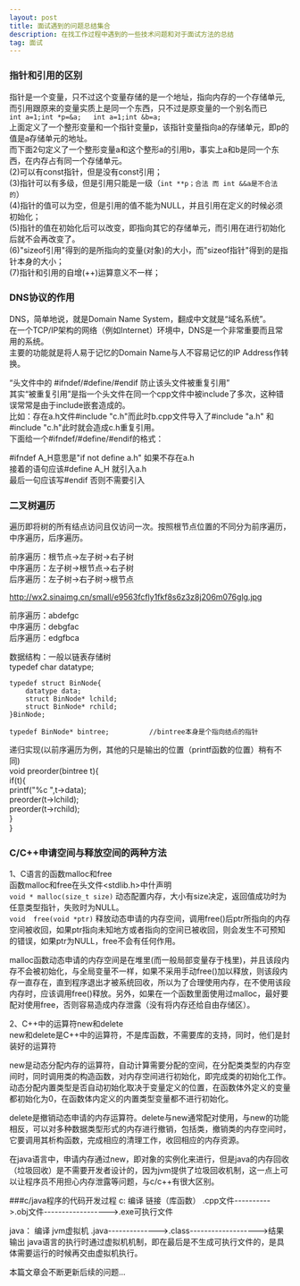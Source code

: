 ```yaml
---
layout: post
title: 面试遇到的问题总结集合
description: 在找工作过程中遇到的一些技术问题和对于面试方法的总结
tag: 面试
---
```

### 指针和引用的区别
指针是一个变量，只不过这个变量存储的是一个地址，指向内存的一个存储单元,而引用跟原来的变量实质上是同一个东西，只不过是原变量的一个别名而已  
`int a=1;int *p=&a;  
int a=1;int &b=a;`  
上面定义了一个整形变量和一个指针变量p，该指针变量指向a的存储单元，即p的值是a存储单元的地址。  
而下面2句定义了一个整形变量a和这个整形a的引用b，事实上a和b是同一个东西，在内存占有同一个存储单元。  
(2)可以有const指针，但是没有const引用；  
(3)指针可以有多级，但是引用只能是一级（`int **p；合法 而 int &&a是不合法的`）  
(4)指针的值可以为空，但是引用的值不能为NULL，并且引用在定义的时候必须初始化；  
(5)指针的值在初始化后可以改变，即指向其它的存储单元，而引用在进行初始化后就不会再改变了。  
(6)"sizeof引用"得到的是所指向的变量(对象)的大小，而"sizeof指针"得到的是指针本身的大小；  
(7)指针和引用的自增(++)运算意义不一样；

### DNS协议的作用
DNS，简单地说，就是Domain Name System，翻成中文就是“域名系统”。  
在一个TCP/IP架构的网络（例如Internet）环境中，DNS是一个非常重要而且常用的系统。  
主要的功能就是将人易于记忆的Domain Name与人不容易记忆的IP Address作转换。  

“头文件中的 #ifndef/#define/#endif 防止该头文件被重复引用”  
其实“被重复引用”是指一个头文件在同一个cpp文件中被include了多次，这种错误常常是由于include嵌套造成的。  
比如：存在a.h文件#include "c.h"而此时b.cpp文件导入了#include "a.h" 和#include "c.h"此时就会造成c.h重复引用。  
下面给一个#ifndef/#define/#endif的格式：  

 #ifndef A_H意思是"if not define a.h"  如果不存在a.h  
 接着的语句应该#define A_H  就引入a.h  
 最后一句应该写#endif   否则不需要引入

### 二叉树遍历
遍历即将树的所有结点访问且仅访问一次。按照根节点位置的不同分为前序遍历，中序遍历，后序遍历。  

前序遍历：根节点->左子树->右子树  
中序遍历：左子树->根节点->右子树  
后序遍历：左子树->右子树->根节点  

http://wx2.sinaimg.cn/small/e9563fcfly1fkf8s6z3z8j206m076glg.jpg  

前序遍历：abdefgc  
中序遍历：debgfac  
后序遍历：edgfbca  

数据结构：一般以链表存储树  
    typedef char datatype;  

    typedef struct BinNode{  
        datatype data;  
        struct BinNode* lchild;  
        struct BinNode* rchild;  
    }BinNode;  

    typedef BinNode* bintree;          //bintree本身是个指向结点的指针  

递归实现(以前序遍历为例，其他的只是输出的位置（printf函数的位置）稍有不同)  
    void preorder(bintree t){  
            if(t){  
                printf("%c ",t->data);  
                preorder(t->lchild);  
                preorder(t->rchild);  
            }  
    }


### C/C++申请空间与释放空间的两种方法  
1、C语言的函数malloc和free  
     函数malloc和free在头文件<stdlib.h>中什声明  
     `void * malloc(size_t size)`     动态配置内存，大小有size决定，返回值成功时为任意类型指针，失败时为NULL。   
     `void  free(void *ptr)`        释放动态申请的内存空间，调用free()后ptr所指向的内存空间被收回，如果ptr指向未知地方或者指向的空间已被收回，则会发生不可预知的错误，如果ptr为NULL，free不会有任何作用。  

  malloc函数动态申请的内存空间是在堆里(而一般局部变量存于栈里)，并且该段内存不会被初始化，与全局变量不一样，如果不采用手动free()加以释放，则该段内存一直存在，直到程序退出才被系统回收，所以为了合理使用内存，在不使用该段内存时，应该调用free()释放。另外，如果在一个函数里面使用过malloc，最好要配对使用free，否则容易造成内存泄露（没有将内存还给自由存储区）。  

2、C++中的运算符new和delete  
      new和delete是C++中的运算符，不是库函数，不需要库的支持，同时，他们是封装好的运算符  

new是动态分配内存的运算符，自动计算需要分配的空间，在分配类类型的内存空间时，同时调用类的构造函数，对内存空间进行初始化，即完成类的初始化工作。动态分配内置类型是否自动初始化取决于变量定义的位置，在函数体外定义的变量都初始化为0，在函数体内定义的内置类型变量都不进行初始化。

delete是撤销动态申请的内存运算符。delete与new通常配对使用，与new的功能相反，可以对多种数据类型形式的内存进行撤销，包括类，撤销类的内存空间时，它要调用其析构函数，完成相应的清理工作，收回相应的内存资源。


在java语言中，申请内存通过new，即对象的实例化来进行，但是java的内存回收（垃圾回收）是不需要开发者设计的，因为jvm提供了垃圾回收机制，这一点上可以让程序员不用担心内存泄露等问题，与c/c++有很大区别。


###c/java程序的代码开发过程
c:
           编译                链接（库函数）
.cpp文件---------->.obj文件------------------>.exe可执行文件


java：
          编译                  jvm虚拟机
.java-------------->.class------------------->结果输出
          java语言的执行时通过虚拟机机制，即在最后是不生成可执行文件的，是具体需要运行的时候再交由虚拟机执行。



 本篇文章会不断更新后续的问题...
